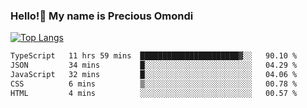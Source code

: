 ### Hello!👋 My name is Precious Omondi 

[![Top Langs](https://github-readme-stats.vercel.app/api/top-langs/?username=Presho99&langs_count=8&theme=dark)](https://github.com/Presho99/github-readme-stats)



<!--START_SECTION:waka-->

```txt
TypeScript   11 hrs 59 mins  ██████████████████████▓░░   90.10 %
JSON         34 mins         █░░░░░░░░░░░░░░░░░░░░░░░░   04.29 %
JavaScript   32 mins         █░░░░░░░░░░░░░░░░░░░░░░░░   04.06 %
CSS          6 mins          ▒░░░░░░░░░░░░░░░░░░░░░░░░   00.78 %
HTML         4 mins          ░░░░░░░░░░░░░░░░░░░░░░░░░   00.57 %
```

<!--END_SECTION:waka-->


